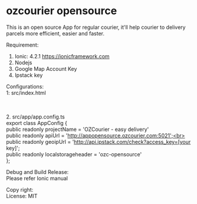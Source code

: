 # ozcourier opensource
This is an open source App for regular courier, it'll help courier to delivery parcels more efficient, easier and faster.

Requirement:<br>
1. Ionic: 4.2.1  https://ionicframework.com
2. Nodejs
3. Google Map Account Key
4. Ipstack key

Configurations:<br>
1: src/index.html
<script src="https://maps.googleapis.com/maps/api/js?v=3&key=[Your Key]]&libraries=places"></script>
<br><br>
2. src/app/app.config.ts<br>
export class AppConfig {<br>
    public readonly projectName = 'OZCourier - easy delivery'<br>
    public readonly apiUrl = 'http://appopensource.ozcourier.com:5021';<br>
    public readonly geoipUrl = 'http://api.ipstack.com/check?access_key=[your key]';<br>
    public readonly localstorageheader = 'ozc-opensource'<br>
};<br>

Debug and Build Release:<br>
Please refer Ionic manual

Copy right:<br>
License: MIT
